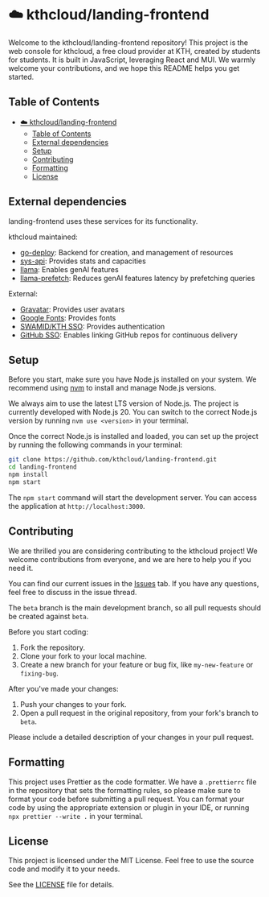 # ☁️ kthcloud/landing-frontend

Welcome to the kthcloud/landing-frontend repository! This project is the web console for kthcloud, a free cloud provider at KTH, created by students for students. It is built in JavaScript, leveraging React and MUI. We warmly welcome your contributions, and we hope this README helps you get started.

## Table of Contents

-   [☁️ kthcloud/landing-frontend](#️-kthcloudlanding-frontend)
    -   [Table of Contents](#table-of-contents)
    -   [External dependencies](#external-dependencies)
    -   [Setup](#setup)
    -   [Contributing](#contributing)
    -   [Formatting](#formatting)
    -   [License](#license)

## External dependencies

landing-frontend uses these services for its functionality.

kthcloud maintained:

-   [go-deploy](https://github.com/kthcloud/go-deploy): Backend for creation, and management of resources
-   [sys-api](https://github.com/kthcloud/sys-api): Provides stats and capacities
-   [llama](https://llama.app.cloud.cbh.kth.se/): Enables genAI features
-   [llama-prefetch](https://github.com/kthcloud/llama-prefetch/): Reduces genAI features latency by prefetching queries

External:

-   [Gravatar](https://gravatar.com): Provides user avatars
-   [Google Fonts](https://fonts.google.com): Provides fonts
-   [SWAMID/KTH SSO](https://login.kth.se): Provides authentication
-   [GitHub SSO](https://github.com): Enables linking GitHub repos for continuous delivery

## Setup

Before you start, make sure you have Node.js installed on your system. We recommend using [nvm](https://github.com/nvm-sh/nvm) to install and manage Node.js versions.

We always aim to use the latest LTS version of Node.js. The project is currently developed with Node.js 20. You can switch to the correct Node.js version by running `nvm use <version>` in your terminal.

Once the correct Node.js is installed and loaded, you can set up the project by running the following commands in your terminal:

```bash
git clone https://github.com/kthcloud/landing-frontend.git
cd landing-frontend
npm install
npm start
```

The `npm start` command will start the development server. You can access the application at `http://localhost:3000`.

## Contributing

We are thrilled you are considering contributing to the kthcloud project! We welcome contributions from everyone, and we are here to help you if you need it.

You can find our current issues in the [Issues](https://github.com/kthcloud/landing-frontend/issues) tab. If you have any questions, feel free to discuss in the issue thread.

The `beta` branch is the main development branch, so all pull requests should be created against `beta`.

Before you start coding:

1. Fork the repository.
2. Clone your fork to your local machine.
3. Create a new branch for your feature or bug fix, like `my-new-feature` or `fixing-bug`.

After you've made your changes:

1. Push your changes to your fork.
2. Open a pull request in the original repository, from your fork's branch to `beta`.

Please include a detailed description of your changes in your pull request.

## Formatting

This project uses Prettier as the code formatter. We have a `.prettierrc` file in the repository that sets the formatting rules, so please make sure to format your code before submitting a pull request. You can format your code by using the appropriate extension or plugin in your IDE, or running `npx prettier --write .` in your terminal.

## License

This project is licensed under the MIT License. Feel free to use the source code and modify it to your needs.

See the [LICENSE](LICENSE) file for details.
